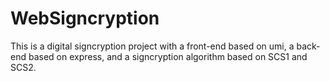 # WebSigncryption
This is a digital signcryption project with a front-end based on umi, a back-end based on express, and a signcryption algorithm based on SCS1 and SCS2.
